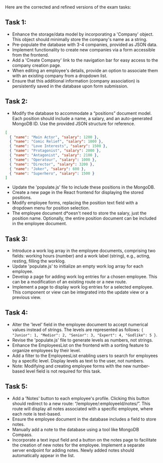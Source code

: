 Here are the corrected and refined versions of the exam tasks:

## Task 1:

- Enhance the storage/data model by incorporating a 'Company' object. This object should minimally store the company's name as a string.
- Pre-populate the database with 3-4 companies, provided as JSON data.
- Implement functionality to create new companies via a form accessible from the frontend.
- Add a 'Create Company' link to the navigation bar for easy access to the company creation page.
- When editing an employee's details, provide an option to associate them with an existing company from a dropdown list.
- Ensure that this additional information (company association) is persistently saved in the database upon form submission.

## Task 2:

- Modify the database to accommodate a “positions” document model. Each position should include a name, a salary, and an auto-generated MongoDB ID. Use the provided JSON structure for reference.
```json
[
  { "name": "Main Actor", "salary": 1200 },
  { "name": "Comic Relief", "salary": 1000 },
  { "name": "Love Interests", "salary": 1500 },
  { "name": "Protagonist", "salary": 2000 },
  { "name": "Antagonist", "salary": 2100 },
  { "name": "Operatour", "salary": 1000 },
  { "name": "Director", "salary": 3200 },
  { "name": "Joker", "salary": 600 },
  { "name": "Superhero", "salary": 1500 }
]
```
- Update the 'populate.js' file to include these positions in the MongoDB.
- Create a new page in the React frontend for displaying the stored positions.
- Modify employee forms, replacing the position text field with a dropdown menu for position selection.
- The employee document d*oesn't need to store the salary, just the position name. Optionally, the entire position document can be included in the employee document.

## Task 3:

- Introduce a work log array in the employee documents, comprising two fields: working hours (number) and a work label (string), e.g., acting, resting, filling the worklog.
- Update 'populate.js' to initialize an empty work log array for each employee.
- Develop a page for adding work log entries for a chosen employee. This can be a modification of an existing route or a new route.
- Implement a page to display work log entries for a selected employee. This component or view can be integrated into the update view or a previous view.


## Task 4:

- Alter the 'level' field in the employee document to accept numerical values instead of strings. The levels are represented as follows: `{ "Junior": 1, "Medior": 2, "Senior": 3, "Expert": 4, "Godlike": 5 }`.
- Revise the 'populate.js' file to generate levels as numbers, not strings.
- Enhance the EmployeesList on the frontend with a sorting feature to organize employees by their level.
- Add a filter to the EmployeesList enabling users to search for employees by a specific level. Display levels as text to the user, not numbers.
- Note: Modifying and creating employee forms with the new number-based level field is not required for this task.

## Task 5:

- Add a 'Notes' button to each employee's profile. Clicking this button should redirect to a new route: “/employee/:employeeId/notes/”. This route will display all notes associated with a specific employee, where each note is text-based.
- Ensure the employee document in the database includes a field to store notes.
- Manually add a note to the database using a tool like MongoDB Compass.
- Incorporate a text input field and a button on the notes page to facilitate the creation of new notes for the employee. Implement a separate server endpoint for adding notes. Newly added notes should automatically appear in the list.